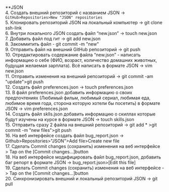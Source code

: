 **JSON<br>
 4. Создать внешний репозиторий c названием JSON -> `GitHub>Repositories>New "JSON" repositories`<br>
 5. Клонировать репозиторий JSON на локальный компьютер -> git clone ssh-link<br>
 6. Внутри локального JSON создать файл “new.json” -> touch new.json<br>
 7. Добавить файл под гит -> git add new.json<br>
 8. Закоммитить файл - git commit -m "new"<br>
 9. Отправить файл на внешний GitHub репозиторий -> git push<br>
 10. Отредактировать содержание файла “new.json” - написать информацию о себе (ФИО, возраст, количество домашних животных, будущая желаемая зарплата). Всё написать в формате JSON -> vim new.json<br>
 11. Отправить изменения на внешний репозиторий -> git commit -am "update">git push<br>
 12. Создать файл preferences.json -> touch preferences.json<br>
 13. В файл preferences.json добавить информацию о своих предпочтениях (Любимый фильм, любимый сериал, любимая еда, любимое время года, сторона которую хотели бы посетить) в формате JSON -> vim preferences.json<br>
 14. Создать файл sklls.json добавить информацию о скиллах которые будут изучены на курсе в формате JSON -> touch skills.json<br>
 15. Отправить сразу 2 файла на внешний репозиторий -> git add * >git commit -m "new files">git push<br>
 16. На веб интерфейсе создать файл bug_report.json -> Github>Repositories>"JSON">Add file>Create new file<br>
 17. Сделать Commit changes (сохранить) изменения на веб интерфейсе > Tap on the [Commit changes...]button<br>
 18. На веб интерфейсе модифицировать файл bug_report.json, добавить баг репорт в формате JSON -> bug_report.json>[Edit this file]<br>
 19. Сделать Commit changes (сохранить) изменения на веб интерфейсе -> Tap on the [Commit changes...]button<br>
 20. Синхронизировать внешний и локальный репозиторий JSON -> git pull<br>
